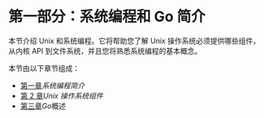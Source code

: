 # 第一部分：系统编程和 Go 简介

本节介绍 Unix 和系统编程。它将帮助您了解 Unix 操作系统必须提供哪些组件，从内核 API 到文件系统，并且您将熟悉系统编程的基本概念。

本节由以下章节组成：

*   [第一章](01.html)*系统编程简介*
*   [第 2 章](02.html)*Unix 操作系统组件*
*   [第三章](03.html)*Go*概述